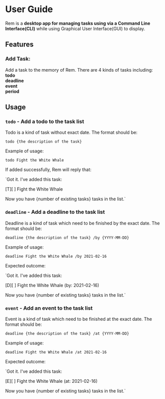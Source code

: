 # User Guide

Rem is a **desktop app for managing tasks using via a Command Line Interface(CLI)** while using Graphical User Interface(GUI) to display.

## Features 

### Add Task:
Add a task to the memory of Rem. There are 4 kinds of tasks including:  
**todo**  
**deadline**  
**event**  
**period**  

## Usage

### `todo` - Add a todo to the task list

Todo is a kind of task without exact date. The format should be:

`todo {the description of the task}`

Example of usage: 

`todo Fight the White Whale`

If added successfully, Rem will reply that:

`Got it. I've added this task:  

[T][ ] Fight the White Whale   

Now you have {number of existing tasks} tasks in the list.`

### `deadline` - Add a deadline to the task list

Deadline is a kind of task which need to be finished by the exact date. The format should be:

`deadline {the description of the task} /by {YYYY-MM-DD}`

Example of usage: 

`deadline Fight the White Whale /by 2021-02-16`

Expected outcome:

`Got it. I've added this task:  

[D][ ] Fight the White Whale (by: 2021-02-16)  

Now you have {number of existing tasks} tasks in the list.`

### `event` - Add an event to the task list

Event is a kind of task which need to be finished at the exact date. The format should be:

`deadline {the description of the task} /at {YYYY-MM-DD}`

Example of usage: 

`deadline Fight the White Whale /at 2021-02-16`

Expected outcome:

`Got it. I've added this task:

[E][ ] Fight the White Whale (at: 2021-02-16)

Now you have {number of existing tasks} tasks in the list.`
